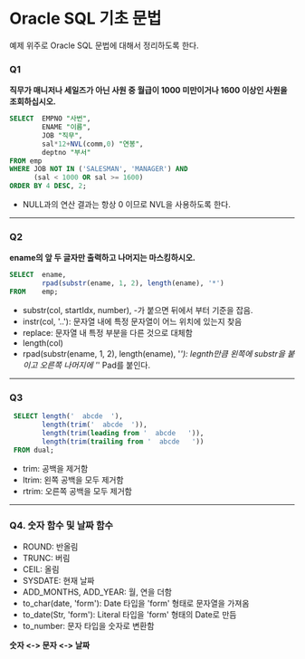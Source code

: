 # Oracle SQL 기초 문법

예제 위주로 Oracle SQL 문법에 대해서 정리하도록 한다.

### Q1

**직무가 매니저나 세일즈가 아닌 사원 중 월급이 1000 미만이거나 1600 이상인 사원을 조회하십시오.**

```sql
SELECT  EMPNO "사번", 
        ENAME "이름", 
        JOB "직무", 
        sal*12+NVL(comm,0) "연봉", 
        deptno "부서"
FROM emp
WHERE JOB NOT IN ('SALESMAN', 'MANAGER') AND
      (sal < 1000 OR sal >= 1600)
ORDER BY 4 DESC, 2;
```
+ NULL과의 연산 결과는 항상 0 이므로 NVL을 사용하도록 한다.

***

### Q2

**ename의 앞 두 글자만 출력하고 나머지는 마스킹하시오.**
```sql
SELECT  ename,
        rpad(substr(ename, 1, 2), length(ename), '*')
FROM    emp;
```

+ substr(col, startIdx, number), -가 붙으면 뒤에서 부터 기준을 잡음.
+ instr(col, '..'): 문자열 내에 특정 문자열이 어느 위치에 있는지 찾음
+ replace: 문자열 내 특정 부분을 다른 것으로 대체함
+ length(col)
+ rpad(substr(ename, 1, 2), length(ename), '*'): legnth만큼 왼쪽에 substr을 붙이고 오른쪽 나머지에 '*' Pad를 붙인다.

***

### Q3

```sql
 SELECT length('  abcde  '),
        length(trim('  abcde  ')),
        length(trim(leading from '  abcde   ')),
        length(trim(trailing from '  abcde   '))
 FROM dual;
```
+ trim: 공백을 제거함
+ ltrim: 왼쪽 공백을 모두 제거함
+ rtrim: 오른쪽 공백을 모두 제거함

***

### Q4. 숫자 함수 및 날짜 함수

+ ROUND: 반올림
+ TRUNC: 버림
+ CEIL: 올림
+ SYSDATE: 현재 날짜
+ ADD_MONTHS, ADD_YEAR: 월, 연을 더함
+ to_char(date, 'form'): Date 타입을 'form' 형태로 문자열을 가져옴
+ to_date(Str, 'form'): Literal 타입을 'form' 형태의 Date로 만듬
+ to_number: 문자 타입을 숫자로 변환함

**숫자 <-> 문자 <-> 날짜**
